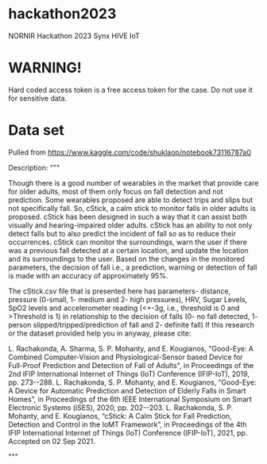 # hackathon2023
NORNIR Hackathon 2023 Synx HIVE IoT

# WARNING!
Hard coded access token is a free access token for the case. Do not use it for sensitive data.

# Data set

Pulled from https://www.kaggle.com/code/shuklaop/notebook73116787a0

Description:
"""

Though there is a good number of wearables in the market that provide care for older adults, most of them only focus on fall detection and not prediction. Some wearables proposed are able to detect trips and slips but not specifically fall. So, cStick, a calm stick to monitor falls in older adults is proposed. cStick has been designed in such a way that it can assist both visually and hearing-impaired older adults. cStick has an ability to not only detect falls but to also predict the incident of fall so as to reduce their occurrences. cStick can monitor the surroundings, warn the user if there was a previous fall detected at a certain location, and update the location and its surroundings to the user. Based on the changes in the monitored parameters, the decision of fall i.e., a prediction, warning or detection of fall is made with an accuracy of approximately 95%.

The cStick.csv file that is presented here has parameters- distance, pressure (0-small, 1- medium and 2- high pressures), HRV, Sugar Levels, SpO2 levels and accelerometer reading (<+-3g, i.e., threshold is 0 and >Threshold is 1) in relationship to the decision of falls (0- no fall detected, 1- person slipped/tripped/prediction of fall and 2- definite fall)
If this research or the dataset provided help you in anyway, please cite:

L. Rachakonda, A. Sharma, S. P. Mohanty, and E. Kougianos, "Good-Eye: A Combined Computer-Vision and Physiological-Sensor based Device for Full-Proof Prediction and Detection of Fall of Adults", in Proceedings of the 2nd IFIP International Internet of Things (IoT) Conference (IFIP-IoT), 2019, pp. 273--288.
L. Rachakonda, S. P. Mohanty, and E. Kougianos, “Good-Eye: A Device for Automatic Prediction and Detection of Elderly Falls in Smart Homes”, in Proceedings of the 6th IEEE International Symposium on Smart Electronic Systems (iSES), 2020, pp. 202--203.
L. Rachakonda, S. P. Mohanty, and E. Kougianos, “cStick: A Calm Stick for Fall Prediction, Detection and Control in the IoMT Framework”, in Proceedings of the 4th IFIP International Internet of Things (IoT) Conference (IFIP-IoT), 2021, pp. Accepted on 02 Sep 2021.

"""

